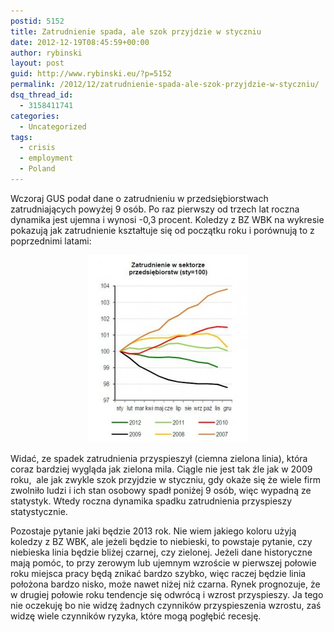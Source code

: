 ```yaml
---
postid: 5152
title: Zatrudnienie spada, ale szok przyjdzie w styczniu
date: 2012-12-19T08:45:59+00:00
author: rybinski
layout: post
guid: http://www.rybinski.eu/?p=5152
permalink: /2012/12/zatrudnienie-spada-ale-szok-przyjdzie-w-styczniu/
dsq_thread_id:
  - 3158411741
categories:
  - Uncategorized
tags:
  - crisis
  - employment
  - Poland
---
```

Wczoraj GUS podał dane o zatrudnieniu w przedsiębiorstwach zatrudniających powyżej 9 osób. Po raz pierwszy od trzech lat roczna dynamika jest ujemna i wynosi -0,3 procent. Koledzy z BZ WBK na wykresie pokazują jak zatrudnienie kształtuje się od początku roku i porównują to z poprzednimi latami:

<p style="text-align: center;">
  <a href="/uploads/2012/12/Zatrudnienie_pazdziernik_2012.jpg"><img class="size-medium wp-image-5153 aligncenter" title="Zatrudnienie_pazdziernik_2012" src="/uploads/2012/12/Zatrudnienie_pazdziernik_2012-258x300.jpg" alt="" width="258" height="300" /></a>
</p>

Widać, ze spadek zatrudnienia przyspieszył (ciemna zielona linia), która coraz bardziej wygląda jak zielona mila. Ciągle nie jest tak źle jak w 2009 roku,  ale jak zwykle szok przyjdzie w styczniu, gdy okaże się że wiele firm zwolniło ludzi i ich stan osobowy spadł poniżej 9 osób, więc wypadną ze statystyk. Wtedy roczna dynamika spadku zatrudnienia przyspieszy statystycznie.

Pozostaje pytanie jaki będzie 2013 rok. Nie wiem jakiego koloru użyją koledzy z BZ WBK, ale jeżeli będzie to niebieski, to powstaje pytanie, czy niebieska linia będzie bliżej czarnej, czy zielonej. Jeżeli dane historyczne mają pomóc, to przy zerowym lub ujemnym wzroście w pierwszej połowie roku miejsca pracy będą znikać bardzo szybko, więc raczej będzie linia położona bardzo nisko, może nawet niżej niż czarna. Rynek prognozuje, że w drugiej połowie roku tendencje się odwrócą i wzrost przyspieszy. Ja tego nie oczekuję bo nie widzę żadnych czynników przyspieszenia wzrostu, zaś widzę wiele czynników ryzyka, które mogą pogłębić recesję.
